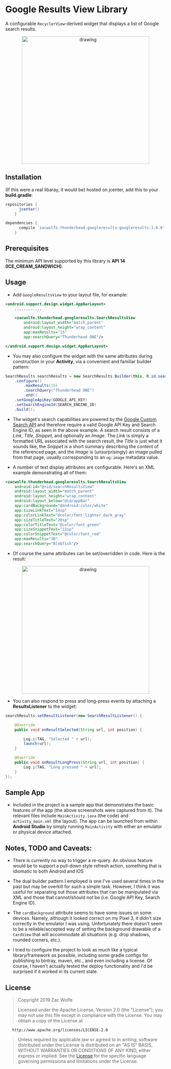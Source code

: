 # Google Results View Library

A configurable `RecyclerView`-derived widget that displays a list of Google search results.

<!-- ![examples](/art/example1.png =250x) -->
<p align="center">
<img src="./art/example1.png" alt="drawing" width="400"/>
</p>

## Installation

(If this were a real libaray, it would be) hosted on jcenter, add this to your **build.gradle**:

```gradle
repositories {
      jcenter()
    }

dependencies {
      compile 'zacwolfe.thunderhead.googleresults:googleresults:1.0.0'
    }
```

## Prerequisites

The minimum API level supported by this library is **API 14 (ICE_CREAM_SANDWICH)**.

## Usage

- Add `GoogleResultsView` to your layout file, for example:

```xml
<android.support.design.widget.AppBarLayout>
    ............

    <zacwolfe.thunderhead.googleresults.SearchResultsView
        android:layout_width="match_parent"
        android:layout_height="wrap_content"
        app:maxResults="15"
        app:searchQuery="Thunderhead ONE"/>

</android.support.design.widget.AppBarLayout>
```

- You may also configure the widget with the same attributes during construction in your **Activity**, via a convenient and familiar builder pattern:

```java
SearchResults searchResults = new SearchResults.Builder(this, R.id.searchResultsView)
    .configure()
        .maxResults(15)
        .searchQuery("Thunderhead ONE")
        .end()
    .setGoogleApiKey(GOOGLE_API_KEY)
    .setSearchEngineId(SEARCH_ENGINE_ID)
    .build();
```

- The widget's search capabilities are powered by the [Google Custom Search API](https://developers.google.com/custom-search/docs/overview) and therefore require a valid Google API Key and Search Engine ID, as seen in the above example. A search result consists of a _Link_, _Title_, _Snippet_, and optionally an _Image_. The _Link_ is simply a formatted URL associated with the search result, the _Title_ is just what it sounds like, the _Snippet_ is a short summary describing the content of the referenced page, and the _Image_ is (unsurprisingly) an image pulled from that page, usually corresponding to an `og:image` metadata value.

- A number of text display attributes are configurable. Here's an XML example demonstrating all of them:

```xml
<zacwolfe.thunderhead.googleresults.SearchResultsView
    android:id="@+id/searchResultsView"
    android:layout_width="match_parent"
    android:layout_height="wrap_content"
    android:layout_below="@id/appBar"
    app:cardBackground="@android:color/white"
    app:sizeLinkText="14sp"
    app:colorLinkText="@color/font_lighter_dark_gray"
    app:sizeTitleText="20sp"
    app:colorTitleText="@color/font_green"
    app:sizeSnippetText="12sp"
    app:colorSnippetText="@color/font_red"
    app:maxResults="30"
    app:searchQuery="Blobfish"/>
```

- Of course the same attributes can be set/overridden in code. Here is the result:

<p align="center">
<img src="./art/example_blobfish_search.png" alt="drawing" width="400"/>
</p>

- You can also respond to press and long-press events by attaching a **ResultsListener** to the widget:

```java
searchResults.setResultListener(new SearchResultListener() {

    @Override
    public void onResultSelected(String url, int position) {

        Log.i(TAG, "Selected " + url);
        launch(url);
    }

    @Override
    public void onResultLongPress(String url, int position) {
        Log.i(TAG, "Long pressed " + url);
    }
});
```

## Sample App

- Included in the project is a sample app that demonstrates the basic features of the app (the above screenshots were captured from it). The relevant files include `MainActivity.java` (the code) and `activity_main.xml` (the layout). The app can be launched from within **Android Studio** by simply running `MainActivity` with either an emulator or physical device attached.

## Notes, TODO and Caveats:

- There is currently no way to trigger a re-query. An obvious feature would be to support a pull-down style refresh action, something that is idiomatic to both Android and iOS

- The dual builder pattern I employed is one I've used several times in the past but may be overkill for such a simple task. However, I think it was useful for separating out those attributes that can be manipulated via XML and those that cannot/should not be (i.e. Google API Key, Search Engine ID).

- The `cardBackground` attribute seems to have some issues on some devices. Namely, although it looked correct on my Pixel 3, it didn't size correctly in the emulator I was using. Unfortunately there doesn't seem to be a reliable/accepted way of setting the background drawable of a `CardView` that will accommodate all situations (e.g. drop shadows, rounded corners, etc.).

- I tried to configure the project to look as much like a typical library/framework as possible, including some gradle configs for publishing to bintray, maven, etc., and even including a license. Of course, I haven't actually tested the deploy functionality and I'd be surprised if it worked in its current state.

## License

> Copyright 2019 Zac Wolfe
>
> Licensed under the Apache License, Version 2.0 (the "License");
> you may not use this file except in compliance with the License.
> You may obtain a copy of the License at

       http://www.apache.org/licenses/LICENSE-2.0

> Unless required by applicable law or agreed to in writing, software
> distributed under the License is distributed on an "AS IS" BASIS,
> WITHOUT WARRANTIES OR CONDITIONS OF ANY KIND, either express or implied.
> See the [License](/LICENSE) for the specific language governing
> permissions and limitations under the License.
